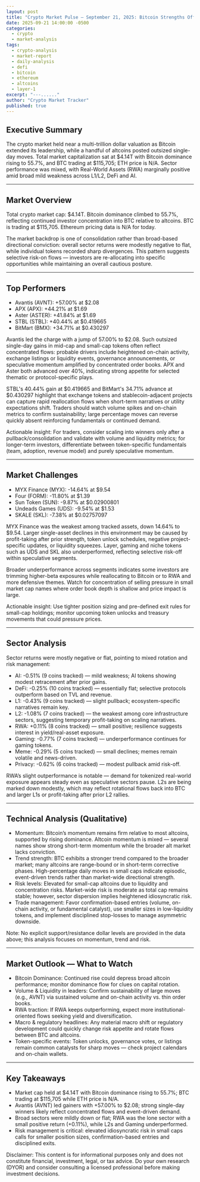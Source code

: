 ```yaml
---
layout: post
title: "Crypto Market Pulse — September 21, 2025: Bitcoin Strengths Offset Narrow Sector Weakness"
date: 2025-09-21 14:00:00 -0500
categories:
  - crypto
  - market-analysis
tags:
  - crypto-analysis
  - market-report
  - daily-analysis
  - defi
  - bitcoin
  - ethereum
  - altcoins
  - layer-1
excerpt: "---......"
author: "Crypto Market Tracker"
published: true
---
```


## Executive Summary
The crypto market held near a multi-trillion dollar valuation as Bitcoin extended its leadership, while a handful of altcoins posted outsized single-day moves. Total market capitalization sat at $4.14T with Bitcoin dominance rising to 55.7%, and BTC trading at $115,705; ETH price is N/A. Sector performance was mixed, with Real-World Assets (RWA) marginally positive amid broad mild weakness across L1/L2, DeFi and AI.

---

## Market Overview
Total crypto market cap: $4.14T. Bitcoin dominance climbed to 55.7%, reflecting continued investor concentration into BTC relative to altcoins. BTC is trading at $115,705. Ethereum pricing data is N/A for today.

The market backdrop is one of consolidation rather than broad-based directional conviction: overall sector returns were modestly negative to flat, while individual tokens recorded sharp divergences. This pattern suggests selective risk-on flows — investors are re-allocating into specific opportunities while maintaining an overall cautious posture.

---

## Top Performers
- Avantis (AVNT): +57.00% at $2.08  
- APX (APX): +44.21% at $1.69  
- Aster (ASTER): +41.84% at $1.69  
- STBL (STBL): +40.44% at $0.419665  
- BitMart (BMX): +34.71% at $0.430297

Avantis led the charge with a jump of 57.00% to $2.08. Such outsized single-day gains in mid-cap and small-cap tokens often reflect concentrated flows: probable drivers include heightened on-chain activity, exchange listings or liquidity events, governance announcements, or speculative momentum amplified by concentrated order books. APX and Aster both advanced over 40%, indicating strong appetite for selected thematic or protocol-specific plays.

STBL's 40.44% gain at $0.419665 and BitMart's 34.71% advance at $0.430297 highlight that exchange tokens and stablecoin-adjacent projects can capture rapid reallocation flows when short-term narratives or utility expectations shift. Traders should watch volume spikes and on-chain metrics to confirm sustainability; large percentage moves can reverse quickly absent reinforcing fundamentals or continued demand.

Actionable insight: For traders, consider scaling into winners only after a pullback/consolidation and validate with volume and liquidity metrics; for longer-term investors, differentiate between token-specific fundamentals (team, adoption, revenue model) and purely speculative momentum.

---

## Market Challenges
- MYX Finance (MYX): -14.64% at $9.54  
- Four (FORM): -11.80% at $1.39  
- Sun Token (SUN): -9.87% at $0.02900801  
- Undeads Games (UDS): -9.54% at $1.53  
- SKALE (SKL): -7.38% at $0.02757097

MYX Finance was the weakest among tracked assets, down 14.64% to $9.54. Larger single-asset declines in this environment may be caused by profit-taking after prior strength, token unlock schedules, negative project-specific updates, or liquidity squeezes. Layer, gaming and niche tokens such as UDS and SKL also underperformed, reflecting selective risk-off within speculative segments.

Broader underperformance across segments indicates some investors are trimming higher-beta exposures while reallocating to Bitcoin or to RWA and more defensive themes. Watch for concentration of selling pressure in small market cap names where order book depth is shallow and price impact is large.

Actionable insight: Use tighter position sizing and pre-defined exit rules for small-cap holdings; monitor upcoming token unlocks and treasury movements that could pressure prices.

---

## Sector Analysis
Sector returns were mostly negative or flat, pointing to mixed rotation and risk management:

- AI: -0.51% (9 coins tracked) — mild weakness; AI tokens showing modest retracement after prior gains.
- DeFi: -0.25% (10 coins tracked) — essentially flat; selective protocols outperform based on TVL and revenue.
- L1: -0.43% (9 coins tracked) — slight pullback; ecosystem-specific narratives remain key.
- L2: -1.08% (7 coins tracked) — the weakest among core infrastructure sectors, suggesting temporary profit-taking on scaling narratives.
- RWA: +0.11% (8 coins tracked) — small positive; resilience suggests interest in yield/real-asset exposure.
- Gaming: -0.77% (7 coins tracked) — underperformance continues for gaming tokens.
- Meme: -0.29% (5 coins tracked) — small declines; memes remain volatile and news-driven.
- Privacy: -0.62% (6 coins tracked) — modest pullback amid risk-off.

RWA’s slight outperformance is notable — demand for tokenized real-world exposure appears steady even as speculative sectors pause. L2s are being marked down modestly, which may reflect rotational flows back into BTC and larger L1s or profit-taking after prior L2 rallies.

---

## Technical Analysis (Qualitative)
- Momentum: Bitcoin’s momentum remains firm relative to most altcoins, supported by rising dominance. Altcoin momentum is mixed — several names show strong short-term momentum while the broader alt market lacks conviction.
- Trend strength: BTC exhibits a stronger trend compared to the broader market; many altcoins are range-bound or in short-term corrective phases. High-percentage daily moves in small caps indicate episodic, event-driven trends rather than market-wide directional strength.
- Risk levels: Elevated for small-cap altcoins due to liquidity and concentration risks. Market-wide risk is moderate as total cap remains stable; however, sector dispersion implies heightened idiosyncratic risk.
- Trade management: Favor confirmation-based entries (volume, on-chain activity, or fundamental catalyst), use smaller sizes in low-liquidity tokens, and implement disciplined stop-losses to manage asymmetric downside.

Note: No explicit support/resistance dollar levels are provided in the data above; this analysis focuses on momentum, trend and risk.

---

## Market Outlook — What to Watch
- Bitcoin Dominance: Continued rise could depress broad altcoin performance; monitor dominance flow for clues on capital rotation.
- Volume & Liquidity in leaders: Confirm sustainability of large moves (e.g., AVNT) via sustained volume and on-chain activity vs. thin order books.
- RWA traction: If RWA keeps outperforming, expect more institutional-oriented flows seeking yield and diversification.
- Macro & regulatory headlines: Any material macro shift or regulatory development could quickly change risk appetite and rotate flows between BTC and altcoins.
- Token-specific events: Token unlocks, governance votes, or listings remain common catalysts for sharp moves — check project calendars and on-chain wallets.

---

## Key Takeaways
- Market cap held at $4.14T with Bitcoin dominance rising to 55.7%; BTC trading at $115,705 while ETH price is N/A.  
- Avantis (AVNT) led gainers with +57.00% to $2.08; strong single-day winners likely reflect concentrated flows and event-driven demand.  
- Broad sectors were mildly down or flat; RWA was the lone sector with a small positive return (+0.11%), while L2s and Gaming underperformed.  
- Risk management is critical: elevated idiosyncratic risk in small caps calls for smaller position sizes, confirmation-based entries and disciplined exits.

Disclaimer: This content is for informational purposes only and does not constitute financial, investment, legal, or tax advice. Do your own research (DYOR) and consider consulting a licensed professional before making investment decisions.